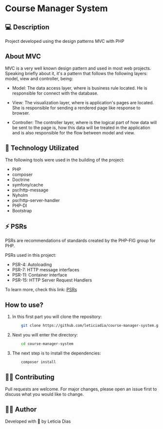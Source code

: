 # Course Manager System 

## 💻 Description
<p>Project developed using the design patterns MVC with PHP</p>

## About MVC
<p>
MVC is a very well known design pattern and used in most web projects. Speaking briefly about it, it's a pattern that follows the following layers: model, view and controller, being:
</p>

- Model: The data access layer, where is business rule located. He is responsible for connect with the database.

- View: The visualization layer, where is application's pages are located. She is responsible for sending a rendered page like response to browser.
- Controller: The controller layer, where is the logical part of how data will be sent to the page is, how this data will be treated in the application and is also responsible for the flow between model and view.


## 🚀 Technology Utilizated
<p>The following tools were used in the building of the project:</p>

- PHP
- composer
- Doctrine
- symfony/cache
- psr/http-message 
- Nyholm
- psr/http-server-handler
- PHP-DI
- Bootstrap

## ⚡ PSRs 
<p>PSRs are recommendations of standards created by the PHP-FIG group for PHP.</p>

<p> PSRs used in this project:</p>

- PSR-4: Autoloading
- PSR-7: HTTP message interfaces
- PSR-11: Container interface
- PSR-15: HTTP Server Request Handlers

<p>To learn more, check this link: <a href="https://www.php-fig.org/psr/">PSRs</a></p>

## How to use?
1. In this first part you will clone the repository:
    ```bash
        git clone https://github.com/leticiadia/course-manager-system.git
    ```
2. Next you will enter the directory:
    ```bash 
        cd course-manager-system
    ```
3. The next step is to install the dependencies:
    ```bash
        composer install
    ```       
	
## 👩‍💻 Contributing
Pull requests are welcome. For major changes, please open an issue first to discuss what you would like to change.

## 👩‍🚀 Author 
<p>Developed with 💜 by Leticia Dias</p>